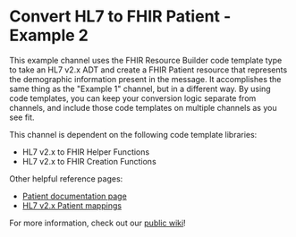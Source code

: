 # Convert HL7 to FHIR Patient - Example 2
This example channel uses the FHIR Resource Builder code template type to take an HL7 v2.x ADT and create a FHIR Patient resource that represents the demographic information present in the message. It accomplishes the same thing as the "Example 1" channel, but in a different way. By using code templates, you can keep your conversion logic separate from channels, and include those code templates on multiple channels as you see fit.

This channel is dependent on the following code template libraries:
- HL7 v2.x to FHIR Helper Functions
- HL7 v2.x to FHIR Creation Functions

Other helpful reference pages:
- [Patient documentation page](http://hl7.org/fhir/R4/patient.html)
- [HL7 v2.x Patient mappings](http://hl7.org/fhir/R4/patient-mappings.html#v2)

For more information, check out our [public wiki](https://www.mirthcorp.com/community/wiki/display/mirth/HL7+v2.x+to+FHIR+Conversions+(R4)#HL7v2.xtoFHIRConversions(R4)-ConvertHL7toFHIRPatient-Example2)!
